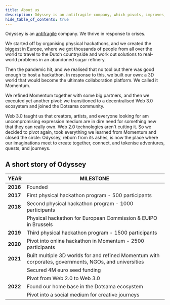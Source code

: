 ```yaml
---
title: About us
description: Odyssey is an antifragile company, which pivots, improves, and grows stronger in response to crises.
hide_table_of_contents: true
---
```

Odyssey is an [antifragile](https://en.wikipedia.org/wiki/Antifragility) company. We thrive in response to crises.

We started off by organising physical hackathons, and we created the biggest in Europe, where we got thousands of people from all over the world to travel to the Dutch countryside and work out solutions to real-world problems in an abandoned sugar refinery.

Then the pandemic hit, and we realised that no tool out there was good enough to host a hackathon. In response to this, we built our own: a 3D world that would become the ultimate collaboration platform. We called it Momentum.

We refined Momentum together with some big partners, and then we executed yet another pivot: we transitioned to a decentralised Web 3.0 ecosystem and joined the Dotsama community.

Web 3.0 taught us that creators, artists, and everyone looking for am uncompromising expression medium are in dire need for something new that they can really own. Web 2.0 technologies aren't cutting it. So we decided to pivot again, took everything we learned from Momentum and closed the circle: Odyssey, reborn from its ashes, is now the place where our imaginations meet to create together, connect, and tokenise adventures, quests, and journeys.

## A short story of Odyssey
|YEAR|MILESTONE|
|---|---|
|**2016**|Founded|
|**2017**|First physical hackathon program - 500 participants|
|**2018**|Second physical hackathon program - 1000 participants|
||Physical hackathon for European Commission & EUIPO in Brussels|
|**2019**|Third physical hackathon program - 1500 participants|
|**2020**|Pivot into online hackathon in Momentum - 2500 participants|
|**2021**|Built multiple 3D worlds for and refined Momentum with corporates, governments, NGOs, and universities|
||Secured 4M euro seed funding|
||Pivot from Web 2.0 to Web 3.0|
|**2022**|Found our home base in the Dotsama ecosystem|
||Pivot into a social medium for creative journeys|
